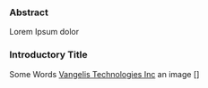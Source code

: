 
### Abstract
Lorem Ipsum dolor


### Introductory Title
Some Words
[Vangelis Technologies Inc](www.vangelis.tech)
an image []